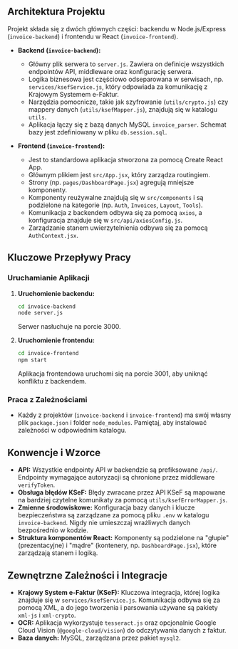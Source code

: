 ## Architektura Projektu

Projekt składa się z dwóch głównych części: backendu w Node.js/Express (`invoice-backend`) i frontendu w React (`invoice-frontend`).

- **Backend (`invoice-backend`):**
  - Główny plik serwera to `server.js`. Zawiera on definicje wszystkich endpointów API, middleware oraz konfigurację serwera.
  - Logika biznesowa jest częściowo odseparowana w serwisach, np. `services/ksefService.js`, który odpowiada za komunikację z Krajowym Systemem e-Faktur.
  - Narzędzia pomocnicze, takie jak szyfrowanie (`utils/crypto.js`) czy mappery danych (`utils/ksefMapper.js`), znajdują się w katalogu `utils`.
  - Aplikacja łączy się z bazą danych MySQL `invoice_parser`. Schemat bazy jest zdefiniowany w pliku `db.session.sql`.

- **Frontend (`invoice-frontend`):**
  - Jest to standardowa aplikacja stworzona za pomocą Create React App.
  - Głównym plikiem jest `src/App.jsx`, który zarządza routingiem.
  - Strony (np. `pages/DashboardPage.jsx`) agregują mniejsze komponenty.
  - Komponenty reużywalne znajdują się w `src/components` i są podzielone na kategorie (np. `Auth`, `Invoices`, `Layout`, `Tools`).
  - Komunikacja z backendem odbywa się za pomocą `axios`, a konfiguracja znajduje się w `src/api/axiosConfig.js`.
  - Zarządzanie stanem uwierzytelnienia odbywa się za pomocą `AuthContext.jsx`.

## Kluczowe Przepływy Pracy

### Uruchamianie Aplikacji

1.  **Uruchomienie backendu:**
    ```bash
    cd invoice-backend
    node server.js
    ```
    Serwer nasłuchuje na porcie 3000.

2.  **Uruchomienie frontendu:**
    ```bash
    cd invoice-frontend
    npm start
    ```
    Aplikacja frontendowa uruchomi się na porcie 3001, aby uniknąć konfliktu z backendem.

### Praca z Zależnościami

- Każdy z projektów (`invoice-backend` i `invoice-frontend`) ma swój własny plik `package.json` i folder `node_modules`. Pamiętaj, aby instalować zależności w odpowiednim katalogu.

## Konwencje i Wzorce

- **API:** Wszystkie endpointy API w backendzie są prefiksowane `/api/`. Endpointy wymagające autoryzacji są chronione przez middleware `verifyToken`.
- **Obsługa błędów KSeF:** Błędy zwracane przez API KSeF są mapowane na bardziej czytelne komunikaty za pomocą `utils/ksefErrorMapper.js`.
- **Zmienne środowiskowe:** Konfiguracja bazy danych i klucze bezpieczeństwa są zarządzane za pomocą pliku `.env` w katalogu `invoice-backend`. Nigdy nie umieszczaj wrażliwych danych bezpośrednio w kodzie.
- **Struktura komponentów React:** Komponenty są podzielone na "głupie" (prezentacyjne) i "mądre" (kontenery, np. `DashboardPage.jsx`), które zarządzają stanem i logiką.

## Zewnętrzne Zależności i Integracje

- **Krajowy System e-Faktur (KSeF):** Kluczowa integracja, której logika znajduje się w `services/ksefService.js`. Komunikacja odbywa się za pomocą XML, a do jego tworzenia i parsowania używane są pakiety `xml-js` i `xml-crypto`.
- **OCR:** Aplikacja wykorzystuje `tesseract.js` oraz opcjonalnie Google Cloud Vision (`@google-cloud/vision`) do odczytywania danych z faktur.
- **Baza danych:** MySQL, zarządzana przez pakiet `mysql2`.
